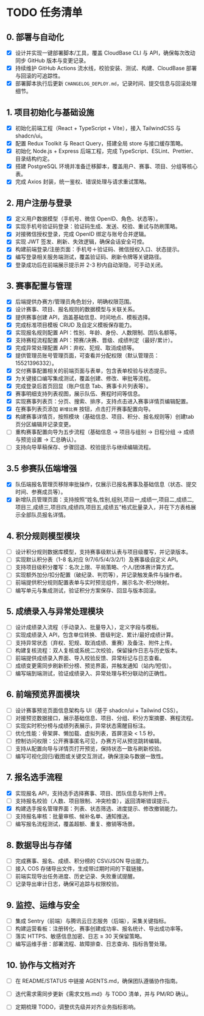 ﻿# TODO 任务清单

## 0. 部署与自动化
- [x] 设计并实现一键部署脚本/工具，覆盖 CloudBase CLI 与 API，确保每次改动同步 GitHub 版本与变更记录。
- [x] 持续维护 GitHub Actions 流水线，校验安装、测试、构建、CloudBase 部署与回滚的可追踪性。
- [x] 部署脚本执行后更新 `CHANGELOG_DEPLOY.md`，记录时间、提交信息与回滚处理细节。

## 1. 项目初始化与基础设施
- [x] 初始化前端工程（React + TypeScript + Vite），接入 TailwindCSS 与 shadcn/ui。
- [x] 配置 Redux Toolkit 与 React Query，搭建全局 store 与接口缓存策略。
- [x] 初始化 Node.js + Express 后端工程，完成 TypeScript、ESLint、Prettier、目录结构约定。
- [x] 搭建 PostgreSQL 环境并准备迁移脚本，覆盖用户、赛事、项目、分组等核心表。
- [x] 完成 Axios 封装，统一鉴权、错误处理与请求重试策略。

## 2. 用户注册与登录
- [x] 定义用户数据模型（手机号、微信 OpenID、角色、状态等）。
- [x] 实现手机号验证码登录：验证码生成、发送、校验、重试与防刷策略。
- [x] 对接微信授权登录，完成 OpenID 绑定与账号合并逻辑。
- [x] 实现 JWT 签发、刷新、失效逻辑，确保会话安全可控。
- [x] 构建前端登录/注册页面：手机号＋验证码、微信授权入口、状态提示。
- [x] 编写登录相关服务端测试，覆盖验证码、刷新令牌等关键路径。
- [x] 登录成功后在前端展示提示并 2-3 秒内自动渐隐，可手动关闭。

## 3. 赛事配置与管理
- [x] 后端提供办赛方/管理员角色划分，明确权限范围。
- [x] 设计赛事、项目、报名规则的数据模型与关联关系。
- [x] 提供赛事创建 API，涵盖基础信息、时间地点、模板选择。
- [x] 完成标准项目模板 CRUD 及自定义模板保存能力。
- [x] 实现报名规则配置 API：性别、年龄、身份、人数限制、团队名额等。
- [x] 支持赛程流程配置 API：预赛/决赛、晋级、成绩判定（最好/累计）。
- [x] 完成异常处理配置 API：弃权、犯规、取消成绩等。
- [x] 提供管理员账号管理页面，可查看并分配权限（默认管理员：15521396332）。
- [x] 交付赛事配置相关的前端页面与表单，包含表单校验与状态提示。
- [x] 为关键接口编写集成测试，覆盖创建、修改、审批等流程。
- [x] 完成登录后首页回显（账户信息 Tab、赛事卡片列表等）。
- [x] 赛事明细支持列表视图，展示队伍、赛程时间等信息。
- [x] 实现赛事列表页：分页、搜索、排序，支持点击进入赛事详情页编辑配置。
- [x] 在赛事列表页添加 `新增比赛` 按钮，点击打开赛事配置向导。
- [x] 构建赛事详情页，按照模块（基础信息、项目、积分、报名规则等）创建tab页分区编辑并记录变更。
- [ ] 重构赛事配置向导为五步流程（基础信息 → 项目与组别 → 日程分组 → 成绩与预览设置 → 汇总确认）。
- [ ] 支持向导草稿保存、步骤回退、校验提示与继续编辑流程。

## 3.5 参赛队伍端增强
- [x] 队伍端报名管理页移除审批操作，仅展示已报名赛事及基础信息（状态、提交时间、参赛成员等）。
- [x] 新增队员管理页面：支持按照“姓名,性别,组别,项目一,成绩一,项目二,成绩二,项目三,成绩三,项目四,成绩四,项目五,成绩五”格式批量录入，并在下方表格展示全部队员报名详情。

## 4. 积分规则模型模块
- [ ] 设计积分规则数据库模型，支持赛事级默认表与项目级覆写，并记录版本。
- [ ] 实现默认积分表（1-8 名对应 9/7/6/5/4/3/2/1）及赛事级自定义 API。
- [ ] 支持项目级积分覆写：名次上限、平局策略、个人/团体赛计算方式。
- [ ] 实现额外加分/扣分配置（破纪录、判罚等），并记录触发条件与操作者。
- [ ] 前端提供积分规则配置表单与实时预览组件，展示名次-积分映射。
- [ ] 编写单元与集成测试，验证积分方案保存、回显与版本回滚。

## 5. 成绩录入与异常处理模块
- [ ] 设计成绩录入流程（手动录入、批量导入），定义字段与模板。
- [ ] 实现成绩录入 API，包含单位转换、晋级判定、累计/最好成绩计算。
- [ ] 支持异常状态（弃权、犯规、取消成绩、重赛）及备注、附件上传。
- [ ] 构建复核流程：双人复核或系统二次校验，保留操作日志与历史版本。
- [ ] 前端提供成绩录入界面、导入校验反馈、异常标记与日志查看。
- [ ] 成绩变更需同步刷新积分榜、预览界面，并触发通知（站内/短信）。
- [ ] 编写端到端测试，验证成绩录入、异常处理与积分联动的正确性。

## 6. 前端预览界面模块
- [ ] 设计赛事预览页面信息架构与 UI（基于 shadcn/ui + Tailwind CSS）。
- [ ] 对接预览数据接口，展示基础信息、项目、分组、积分方案摘要、赛程流程。
- [ ] 实现实时积分榜与成绩列表展示，异常状态需醒目标注。
- [ ] 优化性能：骨架屏、懒加载、虚拟列表，首屏渲染 < 1.5 秒。
- [ ] 控制访问权限：公开赛事匿名可见，办赛方可从预览跳转编辑。
- [ ] 支持从配置向导与详情页打开预览，保持状态一致与刷新校验。
- [ ] 编写可视化回归/截图或关键交互测试，确保渲染与数据一致性。

## 7. 报名选手流程
- [x] 实现报名 API，支持选手选择赛事、项目、团队信息与附件上传。
- [ ] 支持报名校验（人数、项目限制、冲突检查），返回清晰错误提示。
- [x] 构建选手报名管理界面：列表、状态筛选、进度提示、修改撤销能力。
- [ ] 支持报名审核：批量审核、候补名单、通知推送。
- [ ] 编写报名流程测试，覆盖超额、重复、撤销等场景。

## 8. 数据导出与存储
- [ ] 完成赛事、报名、成绩、积分榜的 CSV/JSON 导出能力。
- [ ] 接入 COS 存储导出文件，生成带过期时间的下载链接。
- [ ] 前端实现导出任务进度、历史记录、失败重试提醒。
- [ ] 记录导出审计日志，确保可追踪与权限校验。

## 9. 监控、运维与安全
- [ ] 集成 Sentry（前端）与腾讯云日志服务（后端），采集关键指标。
- [ ] 构建运营看板：注册转化、赛事创建成功率、报名统计、导出成功率等。
- [ ] 落实 HTTPS、敏感信息加密、日志 ≥ 30 天保留策略。
- [ ] 编写运维手册：部署流程、故障排查、日志查询、指标告警处理。

## 10. 协作与文档对齐
- [ ] 在 README/STATUS 中链接 AGENTS.md，确保团队遵循协作指南。
- [ ] 迭代需求需同步更新《需求文档.md》与 TODO 清单，并与 PM/RD 确认。
- [ ] 定期梳理 TODO，调整优先级并对齐业务指标影响。


